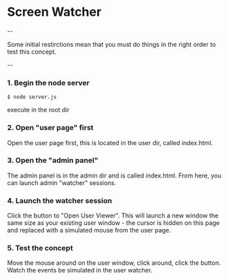 # Screen Watcher
--

Some initial restirctions mean that you must do things in the right order to test this concept.

--

### 1. Begin the node server
```
$ node server.js
``` 
execute in the root dir


### 2. Open "user page" first
Open the user page first, this is located in the user dir, called index.html.

### 3. Open the "admin panel"
The admin panel is in the admin dir and is called index.html. From here, you can launch admin "watcher" sessions.

### 4. Launch the watcher session
Click the button to "Open User Viewer". This will launch a new window the same size as your existing user window - the cursor is hidden on this page and replaced with a simulated mouse from the user page.

### 5. Test the concept
Move the mouse around on the user window, click around, click the button. Watch the events be simulated in the user watcher.
